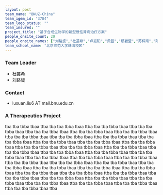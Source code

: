 ```yaml
---
layout: post
team_name: "BNUZ-China"
team_igem_id: "3784"
team_logo_status: ""
team_insured: ""
project_title: "基于合成生物学的新型慢性肾病治疗方案"
people_onsite_count: 20
people_onsite_names: ["刘路旋","杜芸希","卢嘉阳","黄昱","鄢碧莹","苏梓南","陆飞扬","李霁筱","范思婷","吴静怡","李浩","薛婉颖","阳文婧","高天雨","邓颖嘉","李建中","张程晨","梁理骐","谭佳伦","叶舒丹"]
team_school_name: "北京师范大学珠海校区"
---
```



### Team Leader
* 杜芸希
* 刘路旋

### Contact
* luxuan.liu6 AT mail.bnu.edu.cn

### A Therapeutics Project

tba tba tbba tbaa ttba tba tba tbba tbaa ttba tba tba tbba tbaa ttba tba tba tbba tbaa ttba tba tba tbba tbaa ttba tba tba tbba tbaa ttba tba tba tbba tbaa ttba tba tba tbba tbaa ttba tba tba tbba tbaa ttba tba tba tbba tbaa ttba tba tba tbba tbaa ttba tba tba tbba tbaa ttba tba tba tbba tbaa ttba tba tba tbba tbaa ttba tba tba tbba tbaa ttba tba tba tbba tbaa ttba tba tba tbba tbaa ttba tba tba tbba tbaa ttba tba tba tbba tbaa ttba tba tba tbba tbaa ttba tba tba tbba tbaa ttba tba tba tbba tbaa ttba tba tba tbba tbaa ttba tba tba tbba tbaa ttba tba tba tbba tbaa ttba tba tba tbba tbaa ttba tba tba tbba tbaa ttba tba tba tbba tbaa ttba tba tba tbba tbaa ttba tba tba tbba tbaa ttba tba tba tbba tbaa ttba tba tba tbba tbaa ttba tba tba tbba tbaa ttba tba tba tbba tbaa ttba tba tba tbba tbaa ttba tba tba tbba tbaa ttba tba tba tbba tbaa ttba tba tba tbba tbaa ttba tba tba tbba tbaa ttba tba tba tbba tbaa ttba tba tba tbba tbaa ttba tba tba tbba tbaa ttba 
